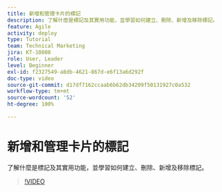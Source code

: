 ```yaml
---
title: 新增和管理卡片的標記
description: 了解什麼是標記及其實用功能，並學習如何建立、刪除、新增及移除標記。
feature: Agile
activity: deploy
type: Tutorial
team: Technical Marketing
jira: KT-10808
role: User, Leader
level: Beginner
exl-id: f2327549-a8db-4621-867d-e6f13a6d292f
doc-type: video
source-git-commit: d17df7162ccaab6b62db34209f50131927c0a532
workflow-type: tm+mt
source-wordcount: '52'
ht-degree: 100%

---
```


# 新增和管理卡片的標記

了解什麼是標記及其實用功能，並學習如何建立、刪除、新增及移除標記。

>[!VIDEO](https://video.tv.adobe.com/v/346807/?quality=12&learn=on&enablevpops)
